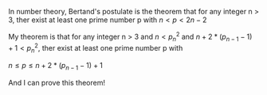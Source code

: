
In number theory, Bertand's postulate is the theorem that for any integer n > 3, ther exist at least one prime number p with
$n < p < 2n-2$

My theorem is that for any integer n > 3 and $n < p_n^2$ and $n+2*(p_{n-1} - 1) + 1 < p_n^2$, ther exist at least one prime number p with

$n \leq p \leq n+2*(p_{n-1} - 1) + 1$

And I can prove this theorem!
